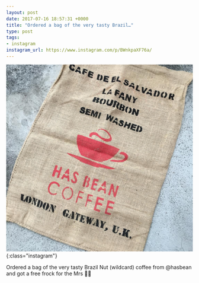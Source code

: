 ```yaml
---
layout: post
date: 2017-07-16 18:57:31 +0000
title: "Ordered a bag of the very tasty Brazil…"
type: post
tags:
- instagram
instagram_url: https://www.instagram.com/p/BWnkpaXF76a/
---
```


![Instagram - BWnkpaXF76a](/assets/BWnkpaXF76a.jpg){:class="instagram"}

Ordered a bag of the very tasty Brazil Nut (wildcard) coffee from @hasbean and got a free frock for the Mrs 🤣😂
